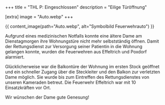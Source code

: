 +++
title = "THL P: Eingeschlossen"
description = "Eilige Türöffnung"

[extra]
image = "Auto.webp"
+++

{{ content_image(path="Auto.webp", alt="Symbolbild Feuerwehrauto") }}

Aufgrund eines medizinischen Notfalls konnte eine ältere Dame am Dienstagmorgen ihre Wohnungstüre nicht mehr selbstständig öffnen. Damit der Rettungsdienst zur Versorgung seiner Patientin in die Wohnung gelangen konnte, wurden die Feuerwehren aus Effeltrich und Poxdorf alarmiert.

Glücklicherweise war die Balkontüre der Wohnung im ersten Stock geöffnet und ein schneller Zugang über die Steckleiter und den Balkon zur verletzten Dame möglich. Sie wurde bis zum Eintreffen des Rettungsdienstes von unseren Kameraden betreut. Die Feuerwehr Effeltrich war mit 10 Einsatzkräften vor Ort.

Wir wünschen der Dame gute Genesung!

